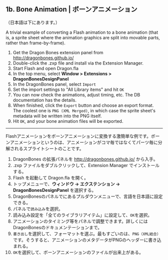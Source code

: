 1b. Bone Animation | ボーンアニメーション
----

（日本語は下にあります。）

A trivial example of converting a Flash animation to a bone animation (that is, a sprite sheet where the animation graphics are split into movable parts, rather than frame-by-frame).

1. Get the Dragon Bones extension panel from http://dragonbones.github.io/
1. Double-click the .zxp file and install via the Extension Manager.
2. Start Flash and open Dragon.fla
3. In the top menu, select **Window > Extensions > DragonBonesDesignPanel**
4. In the DragonBones panel, select `Import`
5. Set the import settings to "All Library items" and hit `OK`
6. You can now check the animations, adjust timing, etc. The DB documentation has the details.
7. When finished, click the `Export` button and choose an export format.  The coolest one is `PNG (XML Merged)`, in which case the sprite sheet's metadata will be written into the PNG itself.
9. Hit `OK`, and your bone animation files will be exported.

---

Flashアニメーションをボーンアニメーションに変換する激簡単な例です。ボーンアニメーションというのは、アニメーションがコマ毎ではなくてパーツ毎に分解されるスプライトシートのことです。

1. DragonBones の拡張パネルを http://dragonbones.github.io/ から入手。
1. .zxp ファイルをダブルクリックして、Extension Manager でインストールする。
2. Flash を起動して Dragon.fla を開く。
3. トップメニューで、**ウィンドウ → エクステンション → DragonBonesDesignPanel** を選択する。
4. DragonBonesのパネルでにあるプルダウンメニューで、言語を日本語に設定できる。
1. パネルで`読み込み`を選択。
5. 読み込み設定を「全てのライブラリアイテム」に設定して、`OK`を選択。
6. アニメーションのタイミング等をパネルで調整できます。詳しくにはDragonBonesのドキュメンテーションまで。
7. `書き出し`を選択して、フォーマットを選ぶ。最もすごいのは、`PNG（XML結合）`です。そうすると、アニメーションのメタデータがPNGのヘッダーに書き込まれる。
9. `OK`を選択して、ボーンアニメーションのファイルが出来上がある。


